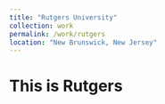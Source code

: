 ```yaml
---
title: "Rutgers University"
collection: work
permalink: /work/rutgers
location: "New Brunswick, New Jersey"
---
```


This is Rutgers
====
